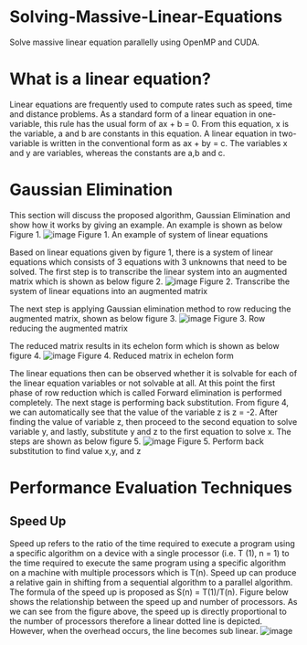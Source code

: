 # Solving-Massive-Linear-Equations
Solve massive linear equation parallelly using OpenMP and CUDA.

# What is a linear equation?
Linear equations are frequently used to compute rates such as speed, time and distance problems. As a standard form of a linear equation in one-variable, this rule has the usual form of ax + b = 0. From this equation, x is the variable, a and b are constants in this equation. A linear equation in two-variable is written in the conventional form as ax + by = c. The variables x and y are variables, whereas the constants are a,b and c.

# Gaussian Elimination
This section will discuss the proposed algorithm, Gaussian Elimination and show how it works by giving an example. An example is shown as below Figure 1.
![image](https://user-images.githubusercontent.com/70791269/136903700-3294a5d6-3618-4d3f-984b-2805a80e30f6.png)
Figure 1. An example of system of linear equations

Based on linear equations given by figure 1, there is a system of linear equations which consists of 3 equations with 3 unknowns that need to be solved. The first step is to transcribe the linear system into an augmented matrix which is shown as below figure 2.
![image](https://user-images.githubusercontent.com/70791269/136903730-bfec1053-b4aa-40ea-a867-a27aa90ce440.png)
Figure 2. Transcribe the system of linear equations into an augmented matrix

The next step is applying Gaussian elimination method to row reducing the augmented matrix, shown as below figure 3.
![image](https://user-images.githubusercontent.com/70791269/136903745-79792110-50bc-4aa8-8f1c-ee8faa3093c2.png)
Figure 3. Row reducing the augmented matrix

The reduced matrix results in its echelon form which is shown as below figure 4.
![image](https://user-images.githubusercontent.com/70791269/136903780-f7a27242-1b45-4185-8518-8c9b9f93b157.png)
Figure 4. Reduced matrix in echelon form

The linear equations then can be observed whether it is solvable for each of the linear equation variables or not solvable at all. At this point the first phase of row reduction which is called Forward elimination is performed completely. The next stage is performing back substitution. From figure 4, we can automatically see that the value of the variable z is z = -2. After finding the value of variable z, then proceed to the second equation to solve variable y, and lastly, substitute y and z to the first equation to solve x. The steps are shown as below figure 5.
![image](https://user-images.githubusercontent.com/70791269/136903821-37aa5fb4-bbd3-45c9-b777-0645b34708b9.png)
Figure 5. Perform back substitution to find value x,y, and z

# Performance Evaluation Techniques 
## Speed Up
Speed up refers to the ratio of the time required to execute a program using a specific algorithm on a device with a single processor (i.e. T (1), n = 1) to the time required to execute the same program using a specific algorithm on a machine with multiple processors which is T(n). Speed up can produce a relative gain in shifting from a sequential algorithm to a parallel algorithm. The formula of the speed up is proposed as S(n) = T(1)/T(n). Figure below shows the relationship between the speed up and number of processors. As we can see from the figure above, the speed up is directly proportional to the number of processors therefore a linear dotted line is depicted. However,  when the overhead occurs, the line becomes sub linear. 
![image](https://user-images.githubusercontent.com/70791269/136904164-1d472947-91ef-49d5-916b-def1e8c33e47.png)
